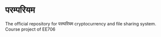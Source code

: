 # परम्परियम 
The official repository for परम्परियम cryptocurrency and file sharing system. Course project of EE706

